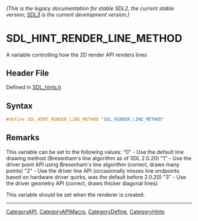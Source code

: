 ###### (This is the legacy documentation for stable SDL2, the current stable version; [SDL3](https://wiki.libsdl.org/SDL3/) is the current development version.)
# SDL_HINT_RENDER_LINE_METHOD

A variable controlling how the 2D render API renders lines

## Header File

Defined in [SDL_hints.h](https://github.com/libsdl-org/SDL/blob/SDL2/include/SDL_hints.h)

## Syntax

```c
#define SDL_HINT_RENDER_LINE_METHOD "SDL_RENDER_LINE_METHOD"
```

## Remarks

This variable can be set to the following values: "0" - Use the default
line drawing method (Bresenham's line algorithm as of SDL 2.0.20) "1" - Use
the driver point API using Bresenham's line algorithm (correct, draws many
points) "2" - Use the driver line API (occasionally misses line endpoints
based on hardware driver quirks, was the default before 2.0.20) "3" - Use
the driver geometry API (correct, draws thicker diagonal lines)

This variable should be set when the renderer is created.

----
[CategoryAPI](CategoryAPI), [CategoryAPIMacro](CategoryAPIMacro), [CategoryDefine](CategoryDefine), [CategoryHints](CategoryHints)


